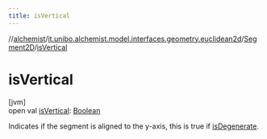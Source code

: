 ```yaml
---
title: isVertical
---
```

//[alchemist](../../../index.html)/[it.unibo.alchemist.model.interfaces.geometry.euclidean2d](../index.html)/[Segment2D](index.html)/[isVertical](is-vertical.html)



# isVertical



[jvm]\
open val [isVertical](is-vertical.html): [Boolean](https://kotlinlang.org/api/latest/jvm/stdlib/kotlin/-boolean/index.html)



Indicates if the segment is aligned to the y-axis, this is true if [isDegenerate](is-degenerate.html).




